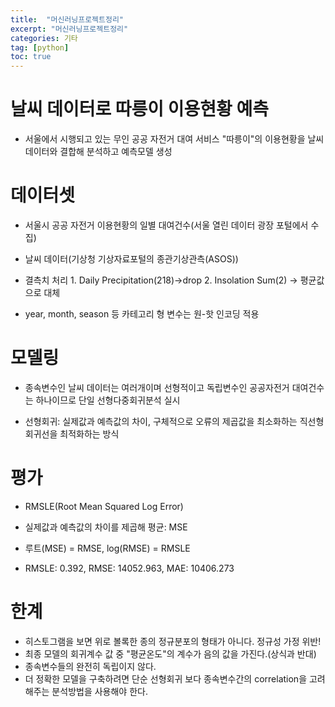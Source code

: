 ```yaml
---
title:  "머신러닝프로젝트정리"
excerpt: "머신러닝프로젝트정리"
categories: 기타
tag: [python]
toc: true
---
```


# 날씨 데이터로 따릉이 이용현황 예측

* 서울에서 시행되고 있는 무인 공공 자전거 대여 서비스 "따릉이"의 이용현황을 날씨 데이터와 결합해 분석하고 예측모델 생성



# 데이터셋

* 서울시 공공 자전거 이용현황의 일별 대여건수(서울 열린 데이터 광장 포털에서 수집)

* 날씨 데이터(기상청 기상자료포털의 종관기상관측(ASOS))

* 결측치 처리 1. Daily Precipitation(218)->drop 2. Insolation Sum(2) -> 평균값으로 대체

* year, month, season 등 카테고리 형 변수는 원-핫 인코딩 적용

  

# 모델링

* 종속변수인 날씨 데이터는 여러개이며 선형적이고 독립변수인 공공자전거 대여건수는 하나이므로 단일 선형다중회귀분석 실시

* 선형회귀: 실제값과 예측값의 차이, 구체적으로 오류의 제곱값을 최소화하는 직선형 회귀선을 최적화하는 방식

  

# 평가

* RMSLE(Root Mean Squared Log Error)

* 실제값과 예측값의 차이를 제곱해 평균: MSE

* 루트(MSE) = RMSE, log(RMSE) = RMSLE

* RMSLE: 0.392, RMSE: 14052.963, MAE: 10406.273

  

# 한계

* 히스토그램을 보면 위로 볼록한 종의 정규분포의 형태가 아니다. 정규성 가정 위반!
* 최종 모델의 회귀계수 값 중 "평균온도"의 계수가 음의 값을 가진다.(상식과 반대)
* 종속변수들의 완전히 독립이지 않다.
* 더 정확한 모델을 구축하려면 단순 선형회귀 보다 종속변수간의 correlation을 고려해주는 분석방법을 사용해야 한다.
